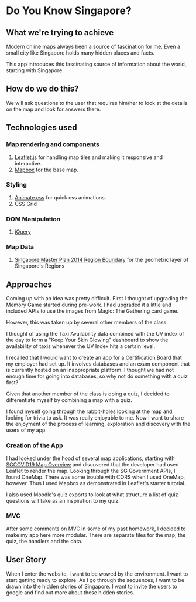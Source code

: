 # Do You Know Singapore?
## What we're trying to achieve
Modern online maps always been a source of fascination for me. Even a small city like Singapore holds many hidden places and facts.

This app introduces this fascinating source of information about the world, starting with Singapore.

## How do we do this?
We will ask questions to the user that requires him/her to look at the details on the map and look for answers there. 

## Technologies used
### Map rendering and components
1. [Leaflet.js](https://leafletjs.com/) for handling map tiles and making it responsive and interactive.
2. [Mapbox](https://www.mapbox.com/) for the base map.

### Styling
1. [Animate.css](https://daneden.github.io/animate.css/) for quick css animations.
2. CSS Grid

### DOM Manipulation
1. [jQuery](jquery.com)

### Map Data
1. [Singapore Master Plan 2014 Region Boundary](https://data.gov.sg/dataset/master-plan-2014-region-boundary-web) for the geometric layer of Singapore's Regions

## Approaches
Coming up with an idea was pretty difficult. First I thought of upgrading the Memory Game started during pre-work. I had upgraded it a little and included APIs to use the images from Magic: The Gathering card game. 

However, this was taken up by several other members of the class. 

I thought of using the Taxi Availability data combined with the UV index of the day to form a "Keep Your Skin Glowing" dashboard to show the availability of taxis whenever the UV Index hits a certain level.

I recalled that I would want to create an app for a Certification Board that my employer had set up. It involves databases and an exam component that is currently hosted on an inappropriate platform. I thought we had not enough time for going into databases, so why not do something with a quiz first?

Given that another member of the class is doing a quiz, I decided to differentiate myself by combining a map with a quiz.

I found myself going through the rabbit-holes looking at the map and looking for trivia to ask. It was really enjoyable to me. Now I want to share the enjoyment of the process of learning, exploration and discovery with the users of my app.

### Creation of the App
I had looked under the hood of several map applications, starting with [SGCOVID19 Map Overview](https://sgwuhan.xose.net/) and discovered that the developer had used Leaflet to render the map. Looking through the SG Government APIs, I found OneMap. There was some trouble with CORS when I used OneMap, however. Thus I used Mapbox as demonstrated in Leaflet's starter tutorial.

I also used Moodle's quiz exports to look at what structure a list of quiz questions will take as an inspiration to my quiz.

### MVC
After some comments on MVC in some of my past homework, I decided to make my app here more modular. There are separate files for the map, the quiz, the handlers and the data.

## User Story
When I enter the website, I want to be wowed by the environment. I want to start getting ready to explore. As I go through the sequences, I want to be drawn into the hidden stories of Singapore. I want to invite the users to google and find out more about these hidden stories.
